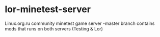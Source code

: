 # lor-minetest-server
Linux.org.ru community minetest game server
-master branch contains mods that runs on both servers (Testing & Lor)
